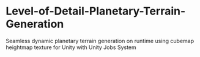 # Level-of-Detail-Planetary-Terrain-Generation
Seamless dynamic planetary terrain generation on runtime using cubemap heightmap texture for Unity with Unity Jobs System
